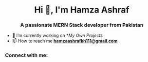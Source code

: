 <h1 align="center">Hi 👋, I'm Hamza Ashraf</h1>
<h3 align="center">A passionate MERN Stack developer from Pakistan</h3>



- 🔭 I’m currently working on **My Own Projects*
- 📫 How to reach me **hamzaashrafkh111@gmail.com**

<h3 align="left">Connect with me:</h3>
<p align="left">


</p>




